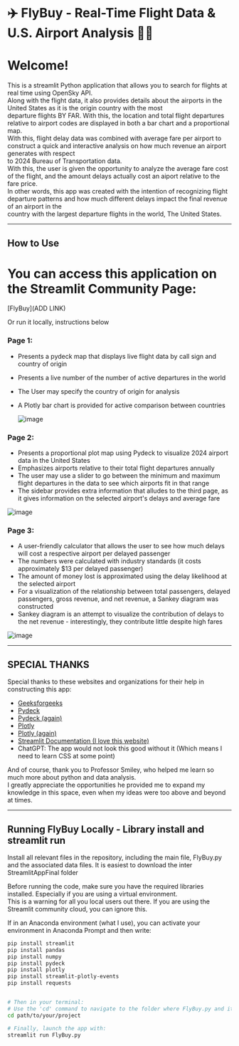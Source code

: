 # ✈️ FlyBuy - Real-Time Flight Data & U.S. Airport Analysis 💸🛬

# Welcome!
This is a streamlit Python application that allows you to search for flights at real time using OpenSky API.  
Along with the flight data, it also provides details about the airports in the United States as it is the origin country with the most  
departure flights BY FAR. With this, the location and total flight departures relative to airport codes are displayed in both a bar chart and a proportional map.  
With this, flight delay data was combined with average fare per airport to construct a quick and interactive analysis on how much revenue an airport generates with respect  
to 2024 Bureau of Transportation data.  
With this, the user is given the opportunity to analyze the average fare cost of the flight, and the amount delays actually cost an aiport relative to the fare price.  
In other words, this app was created with the intention of recognizing flight departure patterns and how much different delays impact the final revenue of an airport in the  
country with the largest departure flights in the world, The United States.  

---

## How to Use
# You can access this application on the Streamlit Community Page:
[FlyBuy](ADD LINK)

Or run it locally, instructions below

### Page 1:
- Presents a pydeck map that displays live flight data by call sign and country of origin  
- Presents a live number of the number of active departures in the world  
- The User may specify the country of origin for analysis  
- A Plotly bar chart is provided for active comparison between countries

  ![image](https://github.com/user-attachments/assets/0bbd8b5e-942c-40a0-88f8-c95e1f046eff)


### Page 2:
- Presents a proportional plot map using Pydeck to visualize 2024 airport data in the United States  
- Emphasizes airports relative to their total flight departures annually  
- The user may use a slider to go between the minimum and maximum flight departures in the data to see which airports fit in that range  
- The sidebar provides extra information that alludes to the third page, as it gives information on the selected airport's delays and average fare  

![image](https://github.com/user-attachments/assets/bd94914a-401e-4bb7-9cd2-6d1c7fa0fa9a)


### Page 3:
- A user-friendly calculator that allows the user to see how much delays will cost a respective airport per delayed passenger  
- The numbers were calculated with industry standards (it costs approximately $13 per delayed passenger)  
- The amount of money lost is approximated using the delay likelihood at the selected airport  
- For a visualization of the relationship between total passengers, delayed passengers, gross revenue, and net revenue, a Sankey diagram was constructed  
- Sankey diagram is an attempt to visualize the contribution of delays to the net revenue - interestingly, they contribute little despite high fares  

![image](https://github.com/user-attachments/assets/758a8aeb-9c5c-4c63-8cf9-e2f6f8b84196)

---


## SPECIAL THANKS

Special thanks to these websites and organizations for their help in constructing this app:  
- [Geeksforgeeks](https://www.geeksforgeeks.org/)
- [Pydeck](https://deckgl.readthedocs.io/en/latest/deck.html)  
- [Pydeck (again)](https://deckgl.readthedocs.io/en/latest/gallery/scatterplot_layer.html)  
- [Plotly](https://plotly.com/python/sankey-diagram/)  
- [Plotly (again)](https://plotly.com/python/bar-charts/)  
- [Streamlit Documentation (I love this website)](https://docs.streamlit.io/)  
- ChatGPT: The app would not look this good without it (Which means I need to learn CSS at some point)  

And of course, thank you to Professor Smiley, who helped me learn so much more about python and data analysis.  
I greatly appreciate the opportunities he provided me to expand my knowledge in this space, even when my ideas were too above and beyond at times.  

---

## Running FlyBuy Locally - Library install and streamlit run

Install all relevant files in the repository, including the main file, FlyBuy.py
and the associated data files. It is easiest to download the inter StreamlitAppFinal folder

Before running the code, make sure you have the required libraries installed. Especially if you are using a virtual environment.  
This is a warning for all you local users out there. If you are using the Streamlit community cloud, you can ignore this. 

If in an Anaconda environment (what I use), you can activate your environment in Anaconda Prompt and then write:

```bash
pip install streamlit
pip install pandas
pip install numpy
pip install pydeck
pip install plotly
pip install streamlit-plotly-events
pip install requests


# Then in your terminal:
# Use the 'cd' command to navigate to the folder where FlyBuy.py and its data files are located
cd path/to/your/project

# Finally, launch the app with:
streamlit run FlyBuy.py
